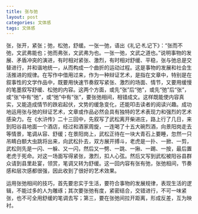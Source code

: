 ```yaml
---
title: 张与弛
layout: post
categories: 文体感
tags: 文体感
---
```


张，张开，紧张；弛，松弛，舒缓。一张一弛，语出《礼记·札记下》：“张而不弛，文武弗能也；弛而弗张，文武弗为也。一张一弛，文武之道也。”说明事物的发展、矛盾冲突的演进，有时相对紧张、激烈，有时相对舒缓、平稳，张与弛总是交替进行，并和谐地统一，从而构成一个曲折的运动过程。这是事物的发展和社会生活推进的规律。在写作中借用过来，作为一种辩证艺术，是指在文章中，特别是在叙事性的文学作品中，既要用快速节奏叙写紧张、激烈的场面、情节，又要用缓慢的笔墨叙写舒缓、松弛的内容。这两个方面，或先“张”后“弛”，或先“弛”后“张”，或“张”中有“弛”，或“弛”中有“张”，要张弛相间，相错成文。这样既能使内容真实，又能造成情节的跌宕起伏，文势的缓急变化，还能叩击读者的阅读兴趣。成功地运用张与弛的辩证艺术，文章或作品必然会具有独特的艺术表现力和强烈的艺术感染力。在《水浒传》二十三回中，先叙写了武松离开柴进庄，路上行了几日，来到阳谷县地面一个酒店，经过和酒家周旋，一连喝了十五大碗烈酒，向景阳岗走去等情景，笔调从容、舒缓；在景阳岗上，武松正待在一块大青石上要睡，忽然一只吊睛白额大虫跳将出来，向武松扑去，双方展开搏斗，老虎是一扑、一掀、一剪，武松则先是一闪、一躲、又一闪，然后又一劈、一跳、一揪、一踢、一按，最后置老虎于死命。对这一场面写得紧张，激烈，扣人心弦。然后又写到武松被阳谷县群众请到县里赴宴，领赏，笔调又转为舒缓。这一回内容有张有弛，张弛相间，节奏感和层次感都很强，因此收到了很好的艺术效果。

运用张弛相间的技巧，首先要忠实于生活，要符合事物的发展规律，表现生活的逻辑，不能过多的人为雕琢；其次要张弛有度，紧密结合，交错进行，不可一味紧张，也不可全用舒缓的笔调去写；第三，要在张弛间拉开距离，形成反差，互为映衬。 